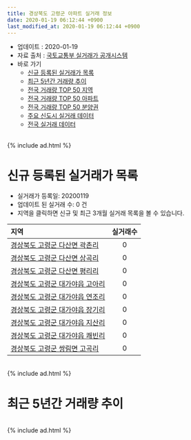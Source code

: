 ```yaml
---
title: 경상북도 고령군 아파트 실거래 정보
date: 2020-01-19 06:12:44 +0900
last_modified_at: 2020-01-19 06:12:44 +0900
---
```


* 업데이트 : 2020-01-19
* 자료 출처 : [국토교통부 실거래가 공개시스템](http://rt.molit.go.kr)
* 바로 가기
    * [신규 등록된 실거래가 목록](#신규-등록된-실거래가-목록)
    * [최근 5년간 거래량 추이](#최근-5년간-거래량-추이)
    * [전국 거래량 TOP 50 지역](https://apt-info.github.io/apt-trade-info/최근-3개월-전국에서-가장-거래가-많이-발생한-지역)
    * [전국 거래량 TOP 50 아파트](https://apt-info.github.io/apt-trade-info/최근-3개월-전국에서-가장-거래가-많이-발생한-아파트)
    * [전국 거래량 TOP 50 분양권](https://apt-info.github.io/apt-trade-info/최근-3개월-전국에서-가장-거래가-많이-발생한-분양권)
    * [주요 신도시 실거래 데이터](https://apt-info.github.io/apt-trade-info/주요-신도시)
    * [전국 실거래 데이터](https://apt-info.github.io/apt-trade-info/전국)

<br>
{% include ad.html %}
<br>

# 신규 등록된 실거래가 목록
* 실거래가 등록일: 20200119
* 업데이트 된 실거래 수: 0 건
* 지역을 클릭하면 신규 및 최근 3개월 실거래 목록을 볼 수 있습니다.


|지역|실거래수|
|:---|:---:|
|[경상북도 고령군 다산면 곽촌리](https://apt-info.github.io/apt-trade-info/경상북도-고령군-다산면-곽촌리)|0|
|[경상북도 고령군 다산면 상곡리](https://apt-info.github.io/apt-trade-info/경상북도-고령군-다산면-상곡리)|0|
|[경상북도 고령군 다산면 평리리](https://apt-info.github.io/apt-trade-info/경상북도-고령군-다산면-평리리)|0|
|[경상북도 고령군 대가야읍 고아리](https://apt-info.github.io/apt-trade-info/경상북도-고령군-대가야읍-고아리)|0|
|[경상북도 고령군 대가야읍 연조리](https://apt-info.github.io/apt-trade-info/경상북도-고령군-대가야읍-연조리)|0|
|[경상북도 고령군 대가야읍 장기리](https://apt-info.github.io/apt-trade-info/경상북도-고령군-대가야읍-장기리)|0|
|[경상북도 고령군 대가야읍 지산리](https://apt-info.github.io/apt-trade-info/경상북도-고령군-대가야읍-지산리)|0|
|[경상북도 고령군 대가야읍 쾌빈리](https://apt-info.github.io/apt-trade-info/경상북도-고령군-대가야읍-쾌빈리)|0|
|[경상북도 고령군 쌍림면 고곡리](https://apt-info.github.io/apt-trade-info/경상북도-고령군-쌍림면-고곡리)|0|


<br>
{% include ad.html %}
<br>

# 최근 5년간 거래량 추이


<div style="width:100%;">
    <canvas id="deal_progress" height="200"></canvas>
</div>

<script>
new Chart(document.getElementById("deal_progress"), {
    type: 'line',
    data: {
        labels: ['201501','201502','201503','201504','201505','201506','201507','201508','201509','201510','201511','201512','201601','201602','201603','201604','201605','201606','201607','201608','201609','201610','201611','201612','201701','201702','201703','201704','201705','201706','201707','201708','201709','201710','201711','201712','201801','201802','201803','201804','201805','201806','201807','201808','201809','201810','201811','201812','201901','201902','201903','201904','201905','201906','201907','201908','201909','201910','201911','201912','202001'],
        datasets: [{
            label: '매매',
            pointRadius: 1,
            data: [11, 7, 18, 14, 10, 10, 14, 9, 13, 34, 10, 7, 5, 11, 22, 13, 10, 15, 8, 10, 11, 8, 14, 6, 6, 16, 14, 10, 15, 11, 11, 7, 24, 4, 17, 7, 17, 7, 12, 9, 14, 15, 5, 14, 7, 6, 4, 10, 13, 9, 11, 9, 9, 9, 12, 6, 7, 12, 11, 17, 2],
            borderColor: "rgba(255, 201, 14, 1)",
            backgroundColor: "rgba(255, 201, 14, 0.5)",
            fill: false,
            lineTension: 0
        },{
            label: '전월세',
            pointRadius: 1,
            data: [8, 9, 8, 12, 8, 6, 12, 3, 6, 6, 14, 17, 8, 12, 20, 9, 12, 16, 6, 20, 8, 5, 8, 9, 7, 9, 13, 7, 6, 1, 9, 4, 10, 5, 8, 12, 11, 9, 10, 7, 2, 12, 7, 7, 4, 9, 4, 5, 2, 3, 2, 9, 3, 6, 4, 7, 12, 4, 4, 20, 4],
            borderColor: "rgba(0, 141, 185, 1)",
            backgroundColor: "rgba(0, 141, 185, 0.5)",
            fill: false,
            lineTension: 0
        }
        ]
    },
    options: {
        responsive: true,
        title: {
            display: false
        },
        tooltips: {
            mode: 'index',
            intersect: false
        },
        hover: {
            mode: 'nearest',
            intersect: true
        },
        scales: {
            xAxes: [{
                display: true,
                scaleLabel: {
                    display: true,
                    labelString: '년/월'
                }
            }],
            yAxes: [{
                display: true,
                ticks: {
                    suggestedMin: 0,
                },
                scaleLabel: {
                    display: true,
                    labelString: '실거래 수'
                }
            }]
        }
    }
});

</script>


<br>
{% include ad.html %}
<br>

